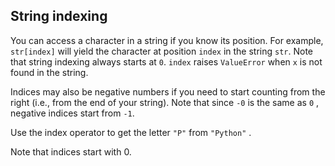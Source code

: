 ## String indexing

You can access a character in a string if you know its position. For example, 
`str[index]` will yield the character at position `index` in the string `str`.
Note that string indexing always starts at `0`. `index` raises `ValueError` 
when `x` is not found in the string.

Indices may also be negative numbers if you need to start counting from the right 
(i.e., from the end of your string). 
Note that since `-0` is the same as `0` , negative indices start from `-1`.  
  
Use the index operator to get the letter `"P"` from `"Python"` .  

<div class="hint">Note that indices start with 0.</div>
